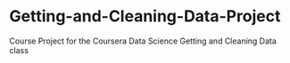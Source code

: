 # Getting-and-Cleaning-Data-Project
Course Project for the Coursera Data Science Getting and Cleaning Data class
